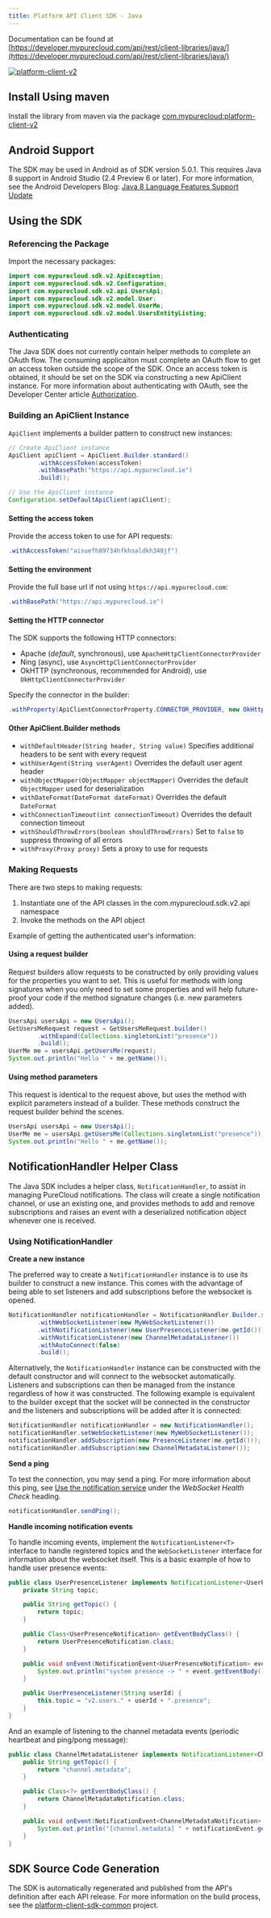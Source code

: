 ```yaml
---
title: Platform API Client SDK - Java
---
```


Documentation can be found at [https://developer.mypurecloud.com/api/rest/client-libraries/java/](https://developer.mypurecloud.com/api/rest/client-libraries/java/)

[![platform-client-v2](https://maven-badges.herokuapp.com/maven-central/com.mypurecloud/platform-client-v2/badge.svg)](https://maven-badges.herokuapp.com/maven-central/com.mypurecloud/platform-client-v2)

## Install Using maven

Install the library from maven via the package [com.mypurecloud:platform-client-v2](https://mvnrepository.com/artifact/com.mypurecloud/platform-client-v2)

## Android Support

The SDK may be used in Android as of SDK version 5.0.1. This requires Java 8 support in Android Studio (2.4 Preview 6 or later). For more information, see the Android Developers Blog: [Java 8 Language Features Support Update](https://android-developers.googleblog.com/2017/04/java-8-language-features-support-update.html)

## Using the SDK

### Referencing the Package

Import the necessary packages:

~~~ java
import com.mypurecloud.sdk.v2.ApiException;
import com.mypurecloud.sdk.v2.Configuration;
import com.mypurecloud.sdk.v2.api.UsersApi;
import com.mypurecloud.sdk.v2.model.User;
import com.mypurecloud.sdk.v2.model.UserMe;
import com.mypurecloud.sdk.v2.model.UsersEntityListing;
~~~

### Authenticating

The Java SDK does not currently contain helper methods to complete an OAuth flow. The consuming applicaiton must complete an OAuth flow to get an access token outside the scope of the SDK. Once an access token is obtained, it should be set on the SDK via constructing a new ApiClient instance. For more information about authenticating with OAuth, see the Developer Center article [Authorization](https://developer.mypurecloud.com/api/rest/authorization/index.html).

### Building an ApiClient Instance

`ApiClient` implements a builder pattern to construct new instances:

~~~ java
// Create ApiClient instance
ApiClient apiClient = ApiClient.Builder.standard()
		.withAccessToken(accessToken)
		.withBasePath("https://api.mypurecloud.ie")
		.build();

// Use the ApiClient instance
Configuration.setDefaultApiClient(apiClient);
~~~

#### Setting the access token

Provide the access token to use for API requests:

~~~ java
.withAccessToken("aisuefh89734hfkhsaldkh348jf")
~~~

#### Setting the environment

Provide the full base url if not using `https://api.mypurecloud.com`:

~~~ java
.withBasePath("https://api.mypurecloud.ie")
~~~

#### Setting the HTTP connector

The SDK supports the following HTTP connectors:

* Apache (_default_, synchronous), use `ApacheHttpClientConnectorProvider`
* Ning (async), use `AsyncHttpClientConnectorProvider`
* OkHTTP (synchronous, recommended for Android), use `OkHttpClientConnectorProvider`

Specify the connector in the builder:

~~~ java
.withProperty(ApiClientConnectorProperty.CONNECTOR_PROVIDER, new OkHttpClientConnectorProvider())
~~~

#### Other ApiClient.Builder methods

* `withDefaultHeader(String header, String value)` Specifies additional headers to be sent with every request
* `withUserAgent(String userAgent)` Overrides the default user agent header
* `withObjectMapper(ObjectMapper objectMapper)` Overrides the default `ObjectMapper` used for deserialization
* `withDateFormat(DateFormat dateFormat)` Overrides the default `DateFormat`
* `withConnectionTimeout(int connectionTimeout)` Overrides the default connection timeout
* `withShouldThrowErrors(boolean shouldThrowErrors)` Set to `false` to suppress throwing of all errors
* `withProxy(Proxy proxy)` Sets a proxy to use for requests

### Making Requests

There are two steps to making requests:

1. Instantiate one of the API classes in the com.mypurecloud.sdk.v2.api namespace
2. Invoke the methods on the API object

Example of getting the authenticated user's information:

#### Using a request builder

Request builders allow requests to be constructed by only providing values for the properties you want to set. This is useful for methods with long signatures when you only need to set some properties and will help future-proof your code if the method signature changes (i.e. new parameters added).

~~~ java
UsersApi usersApi = new UsersApi();
GetUsersMeRequest request = GetUsersMeRequest.builder()
        .withExpand(Collections.singletonList("presence"))
        .build();
UserMe me = usersApi.getUsersMe(request);
System.out.println("Hello " + me.getName());
~~~

#### Using method parameters

This request is identical to the request above, but uses the method with explicit parameters instead of a builder. These methods construct the request builder behind the scenes.

~~~ java
UsersApi usersApi = new UsersApi();
UserMe me = usersApi.getUsersMe(Collections.singletonList("presence"));
System.out.println("Hello " + me.getName());
~~~

## NotificationHandler Helper Class

The Java SDK includes a helper class, `NotificationHandler`, to assist in managing PureCloud notifications. The class will create a single notification channel, or use an existing one, and provides methods to add and remove subscriptions and raises an event with a deserialized notification object whenever one is received.

### Using NotificationHandler

**Create a new instance**

The preferred way to create a `NotificationHandler` instance is to use its builder to construct a new instance. This comes with the advantage of being able to set listeners and add subscriptions before the websocket is opened.

~~~ java
NotificationHandler notificationHandler = NotificationHandler.Builder.standard()
        .withWebSocketListener(new MyWebSocketListener())
        .withNotificationListener(new UserPresenceListener(me.getId()))
        .withNotificationListener(new ChannelMetadataListener())
        .withAutoConnect(false)
        .build();
~~~

Alternatively, the `NotificationHandler` instance can be constructed with the default constructor and will connect to the websocket automatically. Listeners and subscriptions can then be managed from the instance regardless of how it was constructed. The following example is equivalent to the builder except that the socket will be connected in the constructor and the listeners and subscriptions will be added after it is connected:

~~~ java
NotificationHandler notificationHandler = new NotificationHandler();
notificationHandler.setWebSocketListener(new MyWebSocketListener());
notificationHandler.addSubscription(new PresenceListener(me.getId()));
notificationHandler.addSubscription(new ChannelMetadataListener());
~~~

**Send a ping**

To test the connection, you may send a ping. For more information about this ping, see [Use the notification service](https://developer.mypurecloud.com/api/rest/v2/notifications/notification_service.html) under the _WebSocket Health Check_ heading.

~~~ java
notificationHandler.sendPing();
~~~

**Handle incoming notification events**

To handle incoming events, implement the `NotificationListener<T>` interface to handle registered topics and the `WebSocketListener` interface for information about the websocket itself. This is a basic example of how to handle user presence events:

~~~ java
public class UserPresenceListener implements NotificationListener<UserPresenceNotification> {
    private String topic;

    public String getTopic() {
        return topic;
    }

    public Class<UserPresenceNotification> getEventBodyClass() {
        return UserPresenceNotification.class;
    }

    public void onEvent(NotificationEvent<UserPresenceNotification> event) {
        System.out.println("system presence -> " + event.getEventBody().getPresenceDefinition().getSystemPresence());
    }

    public UserPresenceListener(String userId) {
        this.topic = "v2.users." + userId + ".presence";
    }
}
~~~

And an example of listening to the channel metadata events (periodic heartbeat and ping/pong message):

~~~ java
public class ChannelMetadataListener implements NotificationListener<ChannelMetadataNotification> {
    public String getTopic() {
        return "channel.metadata";
    }

    public Class<?> getEventBodyClass() {
        return ChannelMetadataNotification.class;
    }

    public void onEvent(NotificationEvent<ChannelMetadataNotification> notificationEvent) {
        System.out.println("[channel.metadata] " + notificationEvent.getEventBody().getMessage());
    }
}
~~~

## SDK Source Code Generation

The SDK is automatically regenerated and published from the API's definition after each API release. For more information on the build process, see the [platform-client-sdk-common](https://github.com/MyPureCloud/platform-client-sdk-common) project.
